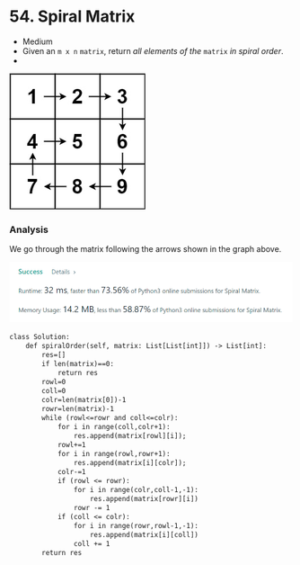 # 54. Spiral Matrix

* Medium
* Given an `m x n` `matrix`, return _all elements of the_ `matrix` _in spiral order_.
*

![](<../.gitbook/assets/image (24) (1) (1).png>)

### Analysis&#x20;

We go through the matrix following the arrows shown in the graph above.&#x20;

![](<../.gitbook/assets/image (17) (1) (1) (1) (1).png>)

```
class Solution:
    def spiralOrder(self, matrix: List[List[int]]) -> List[int]:
        res=[]
        if len(matrix)==0:
            return res
        rowl=0
        coll=0
        colr=len(matrix[0])-1
        rowr=len(matrix)-1
        while (rowl<=rowr and coll<=colr):
            for i in range(coll,colr+1):
                res.append(matrix[rowl][i]);
            rowl+=1
            for i in range(rowl,rowr+1):
                res.append(matrix[i][colr]);
            colr-=1
            if (rowl <= rowr):
                for i in range(colr,coll-1,-1):
                    res.append(matrix[rowr][i])
                rowr -= 1
            if (coll <= colr):
                for i in range(rowr,rowl-1,-1):
                    res.append(matrix[i][coll])
                coll += 1
        return res
```
